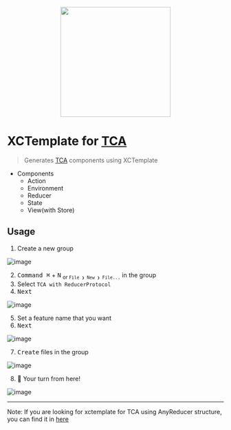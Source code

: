 <p align="center">
  <img src="https://user-images.githubusercontent.com/1744446/106479190-62a5ec80-64ed-11eb-8446-07d2a782af37.png" width=256/>
</p>

# XCTemplate for [TCA]

> Generates [TCA] components using XCTemplate

* Components
  * Action
  * Environment
  * Reducer
  * State
  * View(with Store)

## Usage

1. Create a new group

![image](https://user-images.githubusercontent.com/46320390/226542124-e43b8543-0aa6-472d-aee5-b4db9d4848c2.png)

2. <kbd>Command ⌘</kbd> + <kbd>N</kbd> <sub>or `File ❯ New ❯ File...`</sub> in the group
3. Select `TCA with ReducerProtocol`
4. <kbd>Next</kbd>

![image](https://user-images.githubusercontent.com/46320390/226542472-dc9a625c-ea71-4a20-bf52-82db3d46d7b0.png)

5. Set a feature name that you want
6. <kbd>Next</kbd>

![image](https://user-images.githubusercontent.com/46320390/226542550-5e26ab13-3533-4492-af34-d113aaa791f3.png)

7. <kbd>Create</kbd> files in the group

![image](https://user-images.githubusercontent.com/46320390/226542632-532a43f6-70fb-43aa-900c-a6b3fd65e615.png)

8. :tada: Your turn from here!

![image](https://user-images.githubusercontent.com/46320390/226542753-122dc979-1207-4a70-a10b-75522429c2df.png)

***
Note: If you are looking for xctemplate for TCA using AnyReducer structure, you can find it in [here](https://github.com/riiid/xctemplate-for-tca/tree/feature/tca-AnyReducer)

[TCA]: https://github.com/pointfreeco/swift-composable-architecture


